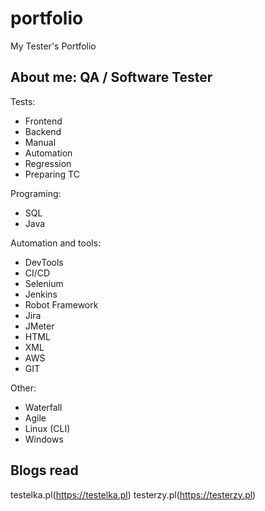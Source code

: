 # portfolio
My Tester's Portfolio
## About me: QA / Software Tester
Tests:
- Frontend
- Backend
- Manual
- Automation
- Regression
- Preparing TC

Programing:
- SQL
- Java

Automation and tools:
- DevTools
- CI/CD
- Selenium
- Jenkins
- Robot Framework
- Jira
- JMeter
- HTML
- XML
- AWS
- GIT

Other:
- Waterfall
- Agile
- Linux (CLI)
- Windows

## Blogs read
testelka.pl(https://testelka.pl)
testerzy.pl(https://testerzy.pl)



